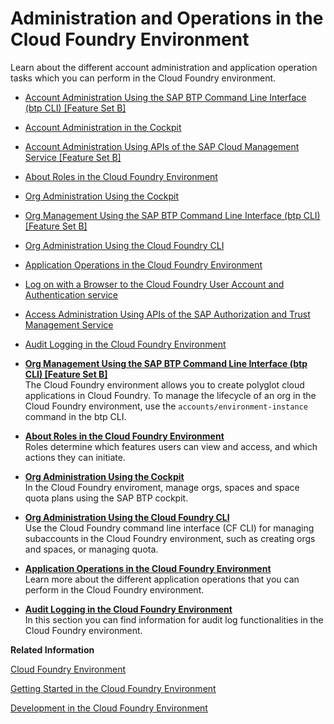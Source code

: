 <!-- loioa6b3b81f29e64574b64723cf0ff82fc5 -->

# Administration and Operations in the Cloud Foundry Environment

Learn about the different account administration and application operation tasks which you can perform in the Cloud Foundry environment.

-   [Account Administration Using the SAP BTP Command Line Interface \(btp CLI\) \[Feature Set B\]](Account_Administration_Using_the_SAP_BTP_Command_Line_Interface_(btp_CLI)_Feature_Set_B_7c6df2d.md)

-   [Account Administration in the Cockpit](Account_Administration_in_the_Cockpit_8061ecc.md)
-   [Account Administration Using APIs of the SAP Cloud Management Service \[Feature Set B\]](Account_Administration_Using_APIs_of_the_SAP_Cloud_Management_Service_Feature_Set_B_17b6a17.md)

-   [About Roles in the Cloud Foundry Environment](About_Roles_in_the_Cloud_Foundry_Environment_0907638.md)

-   [Org Administration Using the Cockpit](Org_Administration_Using_the_Cockpit_c4c25cc.md)

-   [Org Management Using the SAP BTP Command Line Interface \(btp CLI\) \[Feature Set B\]](Org_Management_Using_the_SAP_BTP_Command_Line_Interface_(btp_CLI)_Feature_Set_B_aee40e1.md)

-   [Org Administration Using the Cloud Foundry CLI](Org_Administration_Using_the_Cloud_Foundry_CLI_927377f.md)
-   [Application Operations in the Cloud Foundry Environment](Application_Operations_in_the_Cloud_Foundry_Environment_0f1286a.md)
-   [Log on with a Browser to the Cloud Foundry User Account and Authentication service](Log_on_with_a_Browser_to_the_Cloud_Foundry_User_Account_and_Authentication_service_7eb0943.md)

-   [Access Administration Using APIs of the SAP Authorization and Trust Management Service](Access_Administration_Using_APIs_of_the_SAP_Authorization_and_Trust_Management_Service_dcb3bfd.md)

-   [Audit Logging in the Cloud Foundry Environment](Audit_Logging_in_the_Cloud_Foundry_Environment_f92c86a.md)


-   **[Org Management Using the SAP BTP Command Line Interface \(btp CLI\) \[Feature Set B\]](Org_Management_Using_the_SAP_BTP_Command_Line_Interface_(btp_CLI)_Feature_Set_B_aee40e1.md "The Cloud
                                Foundry environment allows you to create polyglot cloud
		applications in Cloud
                                Foundry. To manage the lifecycle of an org in
		the Cloud
                                Foundry environment, use the
			accounts/environment-instance command in the btp CLI.")**  
The Cloud Foundry environment allows you to create polyglot cloud applications in Cloud Foundry. To manage the lifecycle of an org in the Cloud Foundry environment, use the `accounts/environment-instance` command in the btp CLI.
-   **[About Roles in the Cloud Foundry Environment](About_Roles_in_the_Cloud_Foundry_Environment_0907638.md "Roles determine which features users can view and access, and which actions they can initiate.")**  
Roles determine which features users can view and access, and which actions they can initiate.
-   **[Org Administration Using the Cockpit](Org_Administration_Using_the_Cockpit_c4c25cc.md "In the Cloud
                                Foundry enviroment, manage orgs, spaces and space
			quota plans using the SAP BTP cockpit. ")**  
In the Cloud Foundry enviroment, manage orgs, spaces and space quota plans using the SAP BTP cockpit.
-   **[Org Administration Using the Cloud Foundry CLI](Org_Administration_Using_the_Cloud_Foundry_CLI_927377f.md "Use the Cloud
                                Foundry command
		line interface (CF CLI) for managing subaccounts in the Cloud
                                Foundry
		environment, such as creating orgs and spaces, or managing quota.")**  
Use the Cloud Foundry command line interface \(CF CLI\) for managing subaccounts in the Cloud Foundry environment, such as creating orgs and spaces, or managing quota.
-   **[Application Operations in the Cloud Foundry Environment](Application_Operations_in_the_Cloud_Foundry_Environment_0f1286a.md "Learn more about the different application operations that you can perform in the Cloud
                                Foundry environment.")**  
Learn more about the different application operations that you can perform in the Cloud Foundry environment.
-   **[Audit Logging in the Cloud Foundry Environment](Audit_Logging_in_the_Cloud_Foundry_Environment_f92c86a.md "In this section you can find information for audit log functionalities in the 
			Cloud
                                Foundry
			environment.")**  
In this section you can find information for audit log functionalities in the  Cloud Foundry environment.

**Related Information**  


[Cloud Foundry Environment](Cloud_Foundry_Environment_9c7092c.md#loio9c7092c7b7ae4d49bc8ae35fdd0e0b18 "The Cloud Foundry environment allows you to create polyglot cloud applications in Cloud Foundry. It contains the SAP BTP, Cloud Foundry runtime service, which is based on the open-source application platform managed by the Cloud Foundry Foundation.")

[Getting Started in the Cloud Foundry Environment](Getting_Started_in_the_Cloud_Foundry_Environment_b328cc8.md "Get onboarded in the Cloud Foundry environment of SAP BTP. Follow the workflows for trial or customer accounts or subscribe to business applications.")

[Development in the Cloud Foundry Environment](Development_in_the_Cloud_Foundry_Environment_40a8f8f.md "Learn more about developing applications on the SAP BTP, Cloud Foundry environment.")

